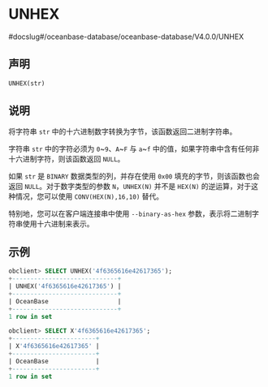 UNHEX 
==========================
#docslug#/oceanbase-database/oceanbase-database/V4.0.0/UNHEX


声明 
-----------------------

```sql
UNHEX(str)
```



说明 
-----------------------

将字符串 `str` 中的十六进制数字转换为字节，该函数返回二进制字符串。

字符串 `str` 中的字符必须为 `0`\~`9`、`A`\~`F` 与 `a`\~`f` 中的值，如果字符串中含有任何非十六进制字符，则该函数返回 `NULL`。

如果 `str` 是 `BINARY` 数据类型的列，并存在使用 `0x00` 填充的字节，则该函数也会返回 `NULL`。对于数字类型的参数 `N`，`UNHEX(N)` 并不是 `HEX(N)` 的逆运算，对于这种情况，您可以使用 `CONV(HEX(N),16,10)` 替代。

特别地，您可以在客户端连接串中使用 `--binary-as-hex` 参数，表示将二进制字符串使用十六进制来表示。

示例 
-----------------------

```sql
obclient> SELECT UNHEX('4f6365616e42617365');
+-----------------------------+
| UNHEX('4f6365616e42617365') |
+-----------------------------+
| OceanBase                   |
+-----------------------------+
1 row in set 

obclient> SELECT X'4f6365616e42617365';
+-----------------------+
| X'4f6365616e42617365' |
+-----------------------+
| OceanBase             |
+-----------------------+
1 row in set 
```



